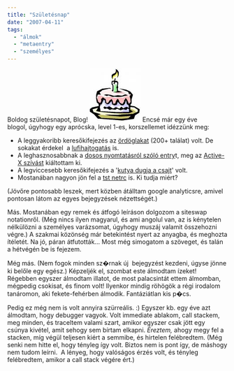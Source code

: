 ```yaml
---
title: "Születésnap"
date: "2007-04-11"
tags: 
  - "álmok"
  - "metaentry"
  - "személyes"
---
```


Boldog születésnapot, Blog! ![birthday](images/birthday.jpg) Encsé már egy éve blogol, úgyhogy egy aprócska, level 1-es, korszellemet idézzünk meg:

- A leggyakoribb keresőkifejezés az [ördöglakat](https://csokavar.hu/blog/2006/07/18/iroda-lom/) (200+ találat) volt. De sokakat érdekel  a [lufihajtogatás](https://csokavar.hu/tag/lufi/) is.
- A leghasznosabbnak a [dosos nyomtatásról szóló entry](https://csokavar.hu/blog/2006/08/26/zarvanyok/)t, meg az [Active-X szívást](https://csokavar.hu/blog/2006/04/30/activex-szivas/) kiáltottam ki.
- A legviccesebb keresőkifejezés a '[kutya dugja a csajt](https://csokavar.hu/blog/2006/05/25/padon/)' volt.
- Mostanában nagyon jön fel a [tst netrc](https://csokavar.hu/blog/2007/03/18/hekker-kezikonyv/) is. Ki tudja miért?

(Jövőre pontosabb leszek, mert közben átálltam google analyticsre, amivel pontosan látom az egyes bejegyzések nézettségét.)

Más. Mostanában egy remek és átfogó leíráson dolgozom a siteswap notationről. (Még nincs ilyen magyarul, és ami angolul van, az is kénytelen nélkülözni a személyes varázsomat, úgyhogy muszáj valamit összehozni végre.) A szakmai közönség már betekintést nyert az anyagba, és meghozta ítéletét. Na jó, páran átfutották... Most még simogatom a szöveget, és talán a hétvégén be is fejezem.

Még más. (Nem fogok minden sz�rnak új  bejegyzést kezdeni, úgyse jönne ki belőle egy egész.) Képzeljék el, szombat este álmodtam ízeket! Régebben egyszer álmodtam illatot, de most palacsintát ettem álmomban, mégpedig csokisat, és finom volt! Ilyenkor mindig röhögök a régi irodalom tanáromon, aki fekete-fehérben álmodik. Fantáziátlan kis p�cs.

Pedig ez még nem is volt annyira szürreális. :) Egyszer kb. egy éve azt álmodtam, hogy debugger vagyok. Volt immediate ablakom, call stackem, meg minden, és traceltem valami szart, amikor egyszer csak jött egy csúnya kivétel, amit sehogy sem bírtam elkapni. _Éreztem,_ ahogy megy fel a stacken, míg végül teljesen kiért a semmibe, és hirtelen felébredtem. (Még senki nem hitte el, hogy tényleg így volt. Biztos nem is pont így, de máshogy nem tudom leírni.  A lényeg, hogy valóságos érzés volt, és tényleg felébredtem, amikor a call stack végére ért.)

